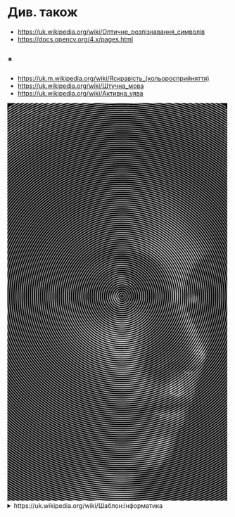 # Див. також

+ https://uk.wikipedia.org/wiki/Оптичне_розпізнавання_символів
+ https://docs.opencv.org/4.x/pages.html

## *

+ https://uk.m.wikipedia.org/wiki/Яскравість_(кольоросприйняття)
+ https://uk.wikipedia.org/wiki/Штучна_мова
+ https://uk.wikipedia.org/wiki/Активна_уява

<img title="https://pin.it/wX6W9XM" alt="https://pin.it/wX6W9XM" src="https://raw.githubusercontent.com/nazar-chepliaka/Image-to-Ascii-Coding-Challenge/master/assets/pin/_.jpeg" width="500">

<details>
  <summary>https://uk.wikipedia.org/wiki/Шаблон:Інформатика</summary>
  <img title="Апріорна мова" alt="Прапор штучних мов, придуманий передплатниками розсилки CONLANG." src="https://raw.githubusercontent.com/nazar-chepliaka/Image-to-Ascii-Coding-Challenge/master/assets/flag/Conlangflag.svg.png" width="500">
</details>


